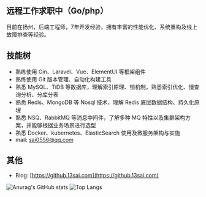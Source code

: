 ## 远程工作求职中（Go/php）

目前在扬州，后端工程师，7年开发经验，拥有丰富的性能优化、系统重构及线上故障排查等经验。

## 技能树

- 熟练使用 Gin、Laravel、Vue、ElementUI 等框架组件
- 熟练使用 Git 版本管理、自动化构建工具
- 熟悉 MySQL、TiDB 等数据库，理解索引原理、锁机制，熟悉索引优化、慢查询分析、分库分表
- 熟悉 Redis、MongoDB 等 Nosql 技术，理解 Redis 底层数据结构、持久化原理
- 熟悉 NSQ、RabbitMQ 等消息中间件，了解多种 MQ 特性以及集群架构方案，并能够根据业务场景进行选型
- 熟悉 Docker、kubernetes、ElasticSearch 使用及微服务架构与实施
- mail: sai0556@qq.com

## 其他

- Blog: [https://github.13sai.com](https://github.13sai.com)

![Anurag's GitHub stats](https://github-readme-stats.vercel.app/api?username=13sai&show_icons=true&theme=vue)
![Top Langs](https://github-readme-stats.vercel.app/api/top-langs/?username=13sai&hide=javascript,html,css,blade&layout=compact&theme=vue)

